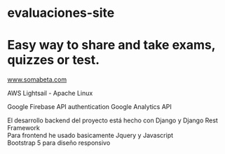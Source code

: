# evaluaciones-site

# Easy way to share and take exams, quizzes or test.

www.somabeta.com

AWS Lightsail - Apache Linux

Google Firebase API authentication
Google Analytics API

El desarrollo backend del proyecto está hecho con Django y Django Rest Framework  
Para frontend he usado basicamente Jquery y Javascript  
Bootstrap 5 para diseño responsivo
